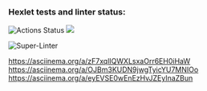 ### Hexlet tests and linter status:
![Actions Status](/workflows/hexlet-check/badge.svg)
<a href="https://codeclimate.com/github/codeclimate/codeclimate/maintainability">
<img src="https://api.codeclimate.com/v1/badges/a99a88d28ad37a79dbf6/maintainability" /></a>

![Super-Linter](https://github.com/LainVellio/frontend-project-lvl1/workflows/Super-Linter/badge.svg)

https://asciinema.org/a/zF7xqlIQWXLsxaOrr6EH0iHaW
https://asciinema.org/a/OJBm3KUDN9jwgTyicYU7MNIOo
https://asciinema.org/a/eyEVSE0wEnEzHvJZEyInaZBun
